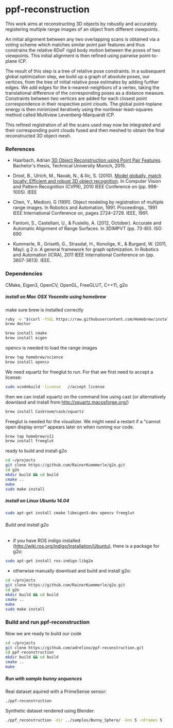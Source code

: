 ppf-reconstruction
===================

This work aims at reconstructing 3D objects by robustly and accurately registering multiple range images of an object from different viewpoints.

An initial alignment between any two overlapping scans is obtained via a voting scheme which matches similar point pair features and thus constrains the relative 6DoF rigid body motion between the poses of two viewpoints. This initial alignment is then refined using pairwise point-to-plane ICP.

The result of this step is a tree of relative pose constraints. In a subsequent global optimization step, we build up a graph of absolute poses, our vertices, from the tree of initial relative pose estimates by adding further edges. We add edges for the k-nearest-neighbors of a vertex, taking the translational difference of the corresponding poses as a distance measure. Constraints between two vertices are added for each closest point correspondence in their respective point clouds. The global point-toplane energy is then minimized iteratively using the nonlinear least-squares method called Multiview Levenberg-Marquardt ICP.

This refined registration of all the scans used may now be integrated and their corresponding point clouds fused and then meshed to obtain the final reconstructed 3D object mesh.

### References
* Haarbach, Adrian [3D Object Reconstruction using Point Pair Features](http://adrian-haarbach.de/bscthesis_adrian.pdf). Bachelor's thesis, Technical University Munich, 2015.

* Drost, B., Ulrich, M., Navab, N., & Ilic, S. (2010). [Model globally, match locally: Efficient and robust 3D object recognition](http://campar.cs.tum.edu/pub/drost2010CVPR/drost2010CVPR.pdf). In Computer Vision and Pattern Recognition (CVPR), 2010 IEEE Conference on (pp. 998-1005). IEEE

* Chen, Y., Medioni, G (1991). Object modeling by registration of multiple range images. In Robotics and Automation, 1991. Proceedings., 1991 IEEE International Conference on, pages 2724–2729. IEEE, 1991.

* Fantoni, S., Castellani, U., & Fusiello, A. (2012, October). Accurate and Automatic Alignment of Range Surfaces. In 3DIMPVT (pp. 73-80). ISO 690	

* Kummerle, R., Grisetti, G., Strasdat, H., Konolige, K., & Burgard, W. (2011, May). g 2 o: A general framework for graph optimization. In Robotics and Automation (ICRA), 2011 IEEE International Conference on (pp. 3607-3613). IEEE.


### Dependencies

CMake, Eigen3, OpenCV, OpenGL, FreeGLUT, C++11, g2o

##### install on Mac OSX Yosemite using homebrew

make sure brew is installed correctly
```sh
ruby -e "$(curl -fsSL https://raw.githubusercontent.com/Homebrew/install/master/install)"
brew doctor
```

```sh
brew install cmake
brew install eigen
```
opencv is needed to load the range images
```sh
brew tap homebrew/science
brew install opencv
```

We need xquartz for freeglut to run. For that we first need to accept a license:
```sh
sudo xcodebuild -license   //accept license
```
then we can install xquartz on the command line using cast (or alternatively downlaod and install from http://xquartz.macosforge.org/)
```sh
brew install Caskroom/cask/xquartz
```

Freeglut is needed for the visualizer. We might need a restart if a "cannot open display error" appears later on when running our code.
```sh
brew tap homebrew/x11
brew install freeglut 
```

ready to build and install g2o
```sh
cd ~/projects
git clone https://github.com/RainerKuemmerle/g2o.git
cd g2o
mkdir build && cd build
cmake ..
make
sudo make install
```

##### install on Linux Ubuntu 14.04

```sh
sudo apt-get install cmake libeigen3-dev opencv freeglut 
```
###### Build and install g2o

* if you have ROS indigo installed (http://wiki.ros.org/indigo/Installation/Ubuntu), there is a package for g2o:
```sh
sudo apt-get install ros-indigo-libg2o
```

* otherwise manually download and build and install g2o:
```sh
cd ~/projects
git clone https://github.com/RainerKuemmerle/g2o.git
cd g2o
mkdir build && cd build
cmake ..
make
sudo make install
```

### Build and run ppf-reconstruction

Now we are ready to build our code
```sh
cd ~/projects
git clone https://github.com/adrelino/ppf-reconstruction.git
cd ppf-reconstruction
mkdir build && cd build
cmake ..
make
```

##### Run with sample bunny sequences
Real dataset aquired with a PrimeSense sensor:
```sh
./ppf-reconstruction
```

Synthetic dataset rendered using Blender:
```sh
./ppf_reconstruction -dir ../samples/Bunny_Sphere/ -knn 5 -nFrames 5
```

